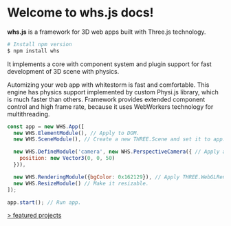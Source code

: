 # Welcome to whs.js docs!


**whs.js** is a framework for 3D web apps built with Three.js technology.

```bash
# Install npm version
$ npm install whs
```

It implements a core with component system and plugin support for fast development of 3D scene with physics.

Automizing your web app with whitestorm is fast and comfortable. This engine has physics support implemented by custom Physi.js library, which is much faster than others. Framework provides extended component control and high frame rate, because it uses WebWorkers technology for multithreading.

```javascript
const app = new WHS.App([
  new WHS.ElementModule(), // Apply to DOM.
  new WHS.SceneModule(), // Create a new THREE.Scene and set it to app.

  new WHS.DefineModule('camera', new WHS.PerspectiveCamera({ // Apply a camera.
    position: new Vector3(0, 0, 50)
  })),

  new WHS.RenderingModule({bgColor: 0x162129}), // Apply THREE.WebGLRenderer
  new WHS.ResizeModule() // Make it resizable.
]);

app.start(); // Run app.
```

[> featured projects](Showcase.html)
